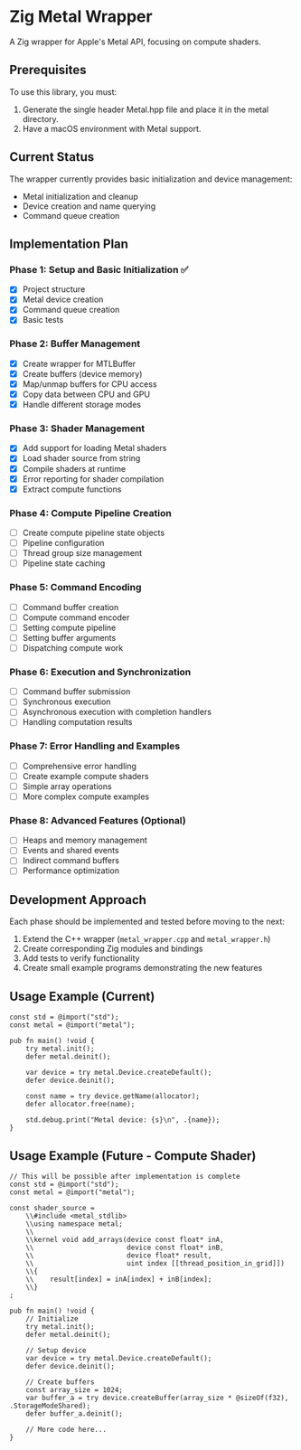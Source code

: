 # Zig Metal Wrapper

A Zig wrapper for Apple's Metal API, focusing on compute shaders.

## Prerequisites

To use this library, you must:

1. Generate the single header Metal.hpp file and place it in the metal directory.
2. Have a macOS environment with Metal support.

## Current Status

The wrapper currently provides basic initialization and device management:

-   Metal initialization and cleanup
-   Device creation and name querying
-   Command queue creation

## Implementation Plan

### Phase 1: Setup and Basic Initialization ✅

-   [x] Project structure
-   [x] Metal device creation
-   [x] Command queue creation
-   [x] Basic tests

### Phase 2: Buffer Management

-   [x] Create wrapper for MTLBuffer
-   [x] Create buffers (device memory)
-   [x] Map/unmap buffers for CPU access
-   [x] Copy data between CPU and GPU
-   [x] Handle different storage modes

### Phase 3: Shader Management

-   [x] Add support for loading Metal shaders
-   [x] Load shader source from string
-   [x] Compile shaders at runtime
-   [x] Error reporting for shader compilation
-   [x] Extract compute functions

### Phase 4: Compute Pipeline Creation

-   [ ] Create compute pipeline state objects
-   [ ] Pipeline configuration
-   [ ] Thread group size management
-   [ ] Pipeline state caching

### Phase 5: Command Encoding

-   [ ] Command buffer creation
-   [ ] Compute command encoder
-   [ ] Setting compute pipeline
-   [ ] Setting buffer arguments
-   [ ] Dispatching compute work

### Phase 6: Execution and Synchronization

-   [ ] Command buffer submission
-   [ ] Synchronous execution
-   [ ] Asynchronous execution with completion handlers
-   [ ] Handling computation results

### Phase 7: Error Handling and Examples

-   [ ] Comprehensive error handling
-   [ ] Create example compute shaders
-   [ ] Simple array operations
-   [ ] More complex compute examples

### Phase 8: Advanced Features (Optional)

-   [ ] Heaps and memory management
-   [ ] Events and shared events
-   [ ] Indirect command buffers
-   [ ] Performance optimization

## Development Approach

Each phase should be implemented and tested before moving to the next:

1. Extend the C++ wrapper (`metal_wrapper.cpp` and `metal_wrapper.h`)
2. Create corresponding Zig modules and bindings
3. Add tests to verify functionality
4. Create small example programs demonstrating the new features

## Usage Example (Current)

```zig
const std = @import("std");
const metal = @import("metal");

pub fn main() !void {
    try metal.init();
    defer metal.deinit();

    var device = try metal.Device.createDefault();
    defer device.deinit();

    const name = try device.getName(allocator);
    defer allocator.free(name);

    std.debug.print("Metal device: {s}\n", .{name});
}
```

## Usage Example (Future - Compute Shader)

```zig
// This will be possible after implementation is complete
const std = @import("std");
const metal = @import("metal");

const shader_source =
    \\#include <metal_stdlib>
    \\using namespace metal;
    \\
    \\kernel void add_arrays(device const float* inA,
    \\                       device const float* inB,
    \\                       device float* result,
    \\                       uint index [[thread_position_in_grid]])
    \\{
    \\    result[index] = inA[index] + inB[index];
    \\}
;

pub fn main() !void {
    // Initialize
    try metal.init();
    defer metal.deinit();

    // Setup device
    var device = try metal.Device.createDefault();
    defer device.deinit();

    // Create buffers
    const array_size = 1024;
    var buffer_a = try device.createBuffer(array_size * @sizeOf(f32), .StorageModeShared);
    defer buffer_a.deinit();

    // More code here...
}
```
